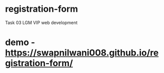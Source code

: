 # registration-form
Task 03 LGM VIP web development

# demo - https://swapnilwani008.github.io/registration-form/
